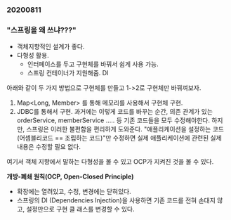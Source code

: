 ### 20200811
### "스프링을 왜 쓰냐???"
- 객체지향적인 설계가 좋다.
- 다형성 활용.
  - 인터페이스를 두고 구현체를 바꿔서 쉽게 사용 가능.
  - 스프링 컨테이너가 지원해줌. DI


아래와 같이 두 가지 방법으로 구현체를 만들고 1->2로 구현체만 바꿔껴보자.  
1) Map<Long, Member> 를 통해 메모리를 사용해서 구현체 구현.
2) JDBC를 통해서 구현.
과거에는 이렇게 코드를 바꾸는 순간, 의존 관계가 있는 orderService, memberService ..... 등 기존 코드들을 모두 수정해야한다.
하지만, 스프링은 이러한 불편함을 편리하게 도와준다. 
"애플리케이션을 설정하는 코드(어셈블리코드 == 조립하는 코드)"만 수정하면 실제 애플리케이션에 관련된 실제 내용은 수정할 필요 없다.


여기서 객체 지향에서 말하는 다형성을 볼 수 있고 OCP가 지켜진 것을 볼 수 있다. 

**개방-폐쇄 원칙(OCP, Open-Closed Principle)**
- 확장에는 열려있고, 수정, 변경에는 닫혀있다.
- 스프링의 DI (Dependencies Injection)을 사용하면 기존 코드를 전혀 손대지 않고, 설정만으로 구현 클
래스를 변경할 수 있다.